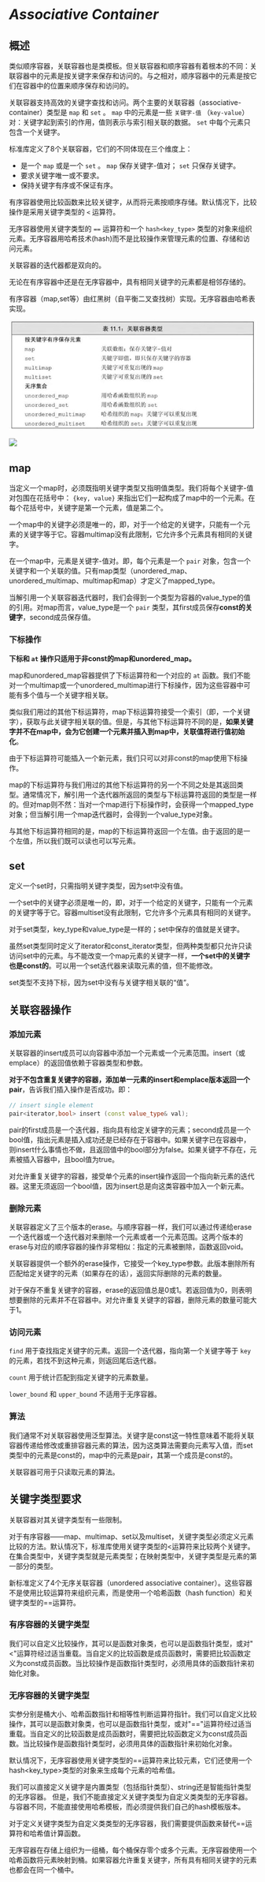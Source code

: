 # ***Associative Container***

## 概述

类似顺序容器，关联容器也是类模板。但关联容器和顺序容器有着根本的不同：关联容器中的元素是按关键字来保存和访问的。与之相对，顺序容器中的元素是按它们在容器中的位置来顺序保存和访问的。

关联容器支持高效的关键字查找和访问。两个主要的关联容器（associative-container）类型是 `map` 和 `set` 。 `map` 中的元素是一些 `关键字-值` （`key-value`）对：关键字起到索引的作用，值则表示与索引相关联的数据。 `set` 中每个元素只包含一个关键字。

标准库定义了8个关联容器，它们的不同体现在三个维度上：

- 是一个 `map` 或是一个 `set` 。 `map` 保存关键字-值对； `set` 只保存关键字。
- 要求关键字唯一或不要求。
- 保持关键字有序或不保证有序。

有序容器使用比较函数来比较关键字，从而将元素按顺序存储。默认情况下，比较操作是采用关键字类型的 `<` 运算符。

无序容器使用关键字类型的 `==` 运算符和一个 `hash<key_type>` 类型的对象来组织元素。无序容器用哈希技术(hash)而不是比较操作来管理元素的位置、存储和访问元素。

关联容器的迭代器都是双向的。

无论在有序容器中还是在无序容器中，具有相同关键字的元素都是相邻存储的。

有序容器（map,set等）由红黑树（自平衡二叉查找树）实现。无序容器由哈希表实现。

![](https://github.com/ltimaginea/Cpp-Primer/blob/main/CppPrimer/Images/Chapter11/Ch11_01_AssociativeContainerType.jpg)

![](https://github.com/ltimaginea/Cpp-Primer/blob/main/CppPrimer/Images/Chapter11/Ch11_01_AssociativeContainerMemberType.jpg)

## map

当定义一个map时，必须既指明关键字类型又指明值类型。我们将每个关键字-值对包围在花括号中： `{key, value}` 来指出它们一起构成了map中的一个元素。在每个花括号中，关键字是第一个元素，值是第二个。

一个map中的关键字必须是唯一的，即，对于一个给定的关键字，只能有一个元素的关键字等于它。容器multimap没有此限制，它允许多个元素具有相同的关键字。

在一个map中，元素是关键字-值对。即，每个元素是一个 `pair` 对象，包含一个关键字和一个关联的值。只有map类型（unordered_map、unordered_multimap、multimap和map）才定义了mapped_type。

当解引用一个关联容器迭代器时，我们会得到一个类型为容器的value_type的值的引用。对map而言，value_type是一个 `pair` 类型，其first成员保存**const的关键字**，second成员保存值。

### 下标操作

**下标和 `at` 操作只适用于非const的map和unordered_map。**

map和unordered_map容器提供了下标运算符和一个对应的 `at` 函数。我们不能对一个multimap或一个unordered_multimap进行下标操作，因为这些容器中可能有多个值与一个关键字相关联。

类似我们用过的其他下标运算符，map下标运算符接受一个索引（即，一个关键字），获取与此关键字相关联的值。但是，与其他下标运算符不同的是，**如果关键字并不在map中，会为它创建一个元素并插入到map中，关联值将进行值初始化**。

由于下标运算符可能插入一个新元素，我们只可以对非const的map使用下标操作。

map的下标运算符与我们用过的其他下标运算符的另一个不同之处是其返回类型。通常情况下，解引用一个迭代器所返回的类型与下标运算符返回的类型是一样的。但对map则不然：当对一个map进行下标操作时，会获得一个mapped_type对象；但当解引用一个map迭代器时，会得到一个value_type对象。

与其他下标运算符相同的是，map的下标运算符返回一个左值。由于返回的是一个左值，所以我们既可以读也可以写元素。

## set

定义一个set时，只需指明关键字类型，因为set中没有值。

一个set中的关键字必须是唯一的，即，对于一个给定的关键字，只能有一个元素的关键字等于它。容器multiset没有此限制，它允许多个元素具有相同的关键字。

对于set类型，key_type和value_type是一样的；set中保存的值就是关键字。

虽然set类型同时定义了iterator和const_iterator类型，但两种类型都只允许只读访问set中的元素。与不能改变一个map元素的关键字一样，**一个set中的关键字也是const的**。可以用一个set迭代器来读取元素的值，但不能修改。

set类型不支持下标，因为set中没有与关键字相关联的“值”。

## 关联容器操作

### 添加元素

关联容器的insert成员可以向容器中添加一个元素或一个元素范围。insert（或emplace）的返回值依赖于容器类型和参数。

**对于不包含重复关键字的容器，添加单一元素的insert和emplace版本返回一个pair**，告诉我们插入操作是否成功。即：

```c++
// insert single element
pair<iterator,bool> insert (const value_type& val);
```

pair的first成员是一个迭代器，指向具有给定关键字的元素；second成员是一个bool值，指出元素是插入成功还是已经存在于容器中。如果关键字已在容器中，则insert什么事情也不做，且返回值中的bool部分为false。如果关键字不存在，元素被插入容器中，且bool值为true。

对允许重复关键字的容器，接受单个元素的insert操作返回一个指向新元素的迭代器。这里无须返回一个bool值，因为insert总是向这类容器中加入一个新元素。

### 删除元素

关联容器定义了三个版本的erase。与顺序容器一样，我们可以通过传递给erase一个迭代器或一个迭代器对来删除一个元素或者一个元素范围。这两个版本的erase与对应的顺序容器的操作非常相似：指定的元素被删除，函数返回void。

关联容器提供一个额外的erase操作，它接受一个key_type参数。此版本删除所有匹配给定关键字的元素（如果存在的话），返回实际删除的元素的数量。

对于保存不重复关键字的容器，erase的返回值总是0或1。若返回值为0，则表明想要删除的元素并不在容器中。对允许重复关键字的容器，删除元素的数量可能大于1。

### 访问元素

`find` 用于查找指定关键字的元素。返回一个迭代器，指向第一个关键字等于 `key` 的元素，若找不到这种元素，则返回尾后迭代器。

`count` 用于统计匹配到指定关键字的元素数量。

`lower_bound` 和 `upper_bound` 不适用于无序容器。

### 算法

我们通常不对关联容器使用泛型算法。关键字是const这一特性意味着不能将关联容器传递给修改或重排容器元素的算法，因为这类算法需要向元素写入值，而set类型中的元素是const的，map中的元素是pair，其第一个成员是const的。

关联容器可用于只读取元素的算法。

## 关键字类型要求

关联容器对其关键字类型有一些限制。

对于有序容器——map、multimap、set以及multiset，关键字类型必须定义元素比较的方法。默认情况下，标准库使用关键字类型的<运算符来比较两个关键字。在集合类型中，关键字类型就是元素类型；在映射类型中，关键字类型是元素的第一部分的类型。

新标准定义了4个无序关联容器（unordered associative container）。这些容器不是使用比较运算符来组织元素，而是使用一个哈希函数（hash function）和关键字类型的==运算符。

### 有序容器的关键字类型

我们可以自定义比较操作，其可以是函数对象类，也可以是函数指针类型，或对"<"运算符经过适当重载。当自定义的比较函数是成员函数时，需要把比较函数定义为const成员函数。当比较操作是函数指针类型时，必须用具体的函数指针来初始化对象。

### 无序容器的关键字类型

实参分别是桶大小、哈希函数指针和相等性判断运算符指针。我们可以自定义比较操作，其可以是函数对象类，也可以是函数指针类型，或对"=="运算符经过适当重载。当自定义的比较函数是成员函数时，需要把比较函数定义为const成员函数。当比较操作是函数指针类型时，必须用具体的函数指针来初始化对象。

默认情况下，无序容器使用关键字类型的==运算符来比较元素，它们还使用一个hash<key_type>类型的对象来生成每个元素的哈希值。

我们可以直接定义关键字是内置类型（包括指针类型）、string还是智能指针类型的无序容器。 但是，我们不能直接定义关键字类型为自定义类类型的无序容器。与容器不同，不能直接使用哈希模板，而必须提供我们自己的hash模板版本。

对于定义关键字类型为自定义类类型的无序容器，我们需要提供函数来替代==运算符和哈希值计算函数。

无序容器在存储上组织为一组桶，每个桶保存零个或多个元素。无序容器使用一个哈希函数将元素映射到桶。如果容器允许重复关键字，所有具有相同关键字的元素也都会在同一个桶中。